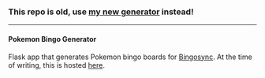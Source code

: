 ### This repo is old, use [my new generator](https://github.com/wcolding/multibingo) instead!
---
#### Pokemon Bingo Generator
Flask app that generates Pokemon bingo boards for [Bingosync](https://bingosync.com/). At the time of writing, this is hosted [here](https://pokemonbingo.pythonanywhere.com/). 
